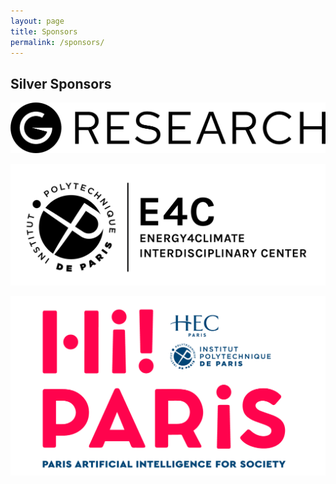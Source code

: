 ```yaml
---
layout: page
title: Sponsors
permalink: /sponsors/
---
```


## Silver Sponsors

![Silver Sponsor 1](../assets/images/GR.png)

![Silver Sponsor 2](../assets/images/E4C.png)


![Silver Sponsor 3](../assets/images/Hi-PARIS-logo-blanc.png)
